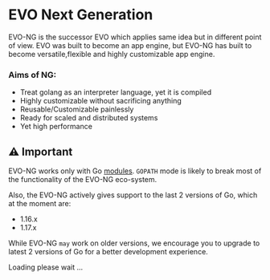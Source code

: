 # EVO Next Generation
EVO-NG is the successor EVO which applies same idea but in different point of view. EVO was built to become an app engine, but EVO-NG has built to become versatile,flexible and highly customizable app engine.

### Aims of NG:
- Treat golang as an interpreter language, yet it is compiled
- Highly customizable without sacrificing anything
- Reusable/Customizable painlessly
- Ready for scaled and distributed systems
- Yet high performance

## ⚠️ Important

EVO-NG works only with Go [modules](https://blog.golang.org/using-go-modules). `GOPATH` mode is likely to break most of the functionality of the EVO-NG eco-system.

Also, the EVO-NG actively gives support to the last 2 versions of Go, which at the moment are:

- 1.16.x
- 1.17.x

While EVO-NG `may` work on older versions, we encourage you to upgrade to latest 2 versions of Go for a better development experience.


Loading please wait ...